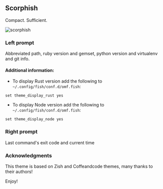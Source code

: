 ## Scorphish

Compact. Sufficient.

![scorphish](https://cloud.githubusercontent.com/assets/2112697/17072736/e7515e4a-5040-11e6-8f5b-95d8bd51bd20.png)


### Left prompt
Abbreviated path, ruby version and gemset, python version and virtualenv and git
info.

#### Additional information:

 * To display Rust version add the following to `~/.config/fish/conf.d/omf.fish`:

```fish
set theme_display_rust yes
```

 * To display Node version add the following to `~/.config/fish/conf.d/omf.fish`:

```fish
set theme_display_node yes
```


### Right prompt
Last command's exit code and current time


### Acknowledgments
This theme is based on Zish and Coffeandcode themes, many thanks to their
authors!

Enjoy!

